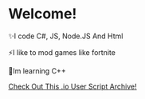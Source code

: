# Welcome! 
✨I code C#, JS, Node.JS And Html

⚡I like to mod games like fortnite

📖Im learning C++

[Check Out This .io User Script Archive!](https://github.com/ofDataa/ioGame-archive)
